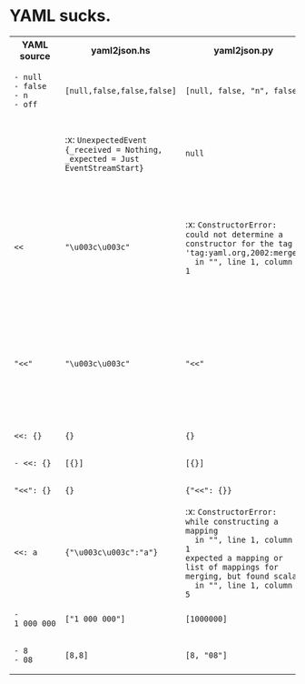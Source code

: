 # YAML sucks.

<table>
<tr>
<th>YAML source</th>
<th>yaml2json.hs</th>
<th>yaml2json.py</th>
<th>yaml2json.pl</th>
</tr>
<tr>
<td>
<pre><code>- null
- false
- n
- off
</code></pre></td><td>
<pre><code>[null,false,false,false]
</code></pre></td><td>
<pre><code>[null, false, "n", false]
</code></pre></td><td>
<pre><code>["null","false","n","off"]
</code></pre></td>
</tr>
<tr>
<td>
<pre><code></code></pre></td><td>
:x:
<code>UnexpectedEvent {_received = Nothing, _expected = Just EventStreamStart}</code></td><td>
<pre><code>null
</code></pre></td><td>
<pre><code>hash- or arrayref expected (not a simple scalar, use allow_nonref to allow this) at ./yaml2json.pl line 11.

</code></pre></td>
</tr>
<tr>
<td>
<pre><code><<
</code></pre></td><td>
<pre><code>"\u003c\u003c"
</code></pre></td><td>
:x:
<code>ConstructorError: could not determine a constructor for the tag 'tag:yaml.org,2002:merge'
  in "<stdin>", line 1, column 1</code></td><td>
<pre><code>YAML Error: Expected separator '---'
   Code: YAML_PARSE_ERR_NO_SEPARATOR
   Line: 1
   Document: 2
 at /usr/share/perl5/YAML/Loader.pm line 80.

</code></pre></td>
</tr>
<tr>
<td>
<pre><code>"<<"
</code></pre></td><td>
<pre><code>"\u003c\u003c"
</code></pre></td><td>
<pre><code>"<<"
</code></pre></td><td>
<pre><code>YAML Error: Expected separator '---'
   Code: YAML_PARSE_ERR_NO_SEPARATOR
   Line: 1
   Document: 2
 at /usr/share/perl5/YAML/Loader.pm line 80.

</code></pre></td>
</tr>
<tr>
<td>
<pre><code><<: {}
</code></pre></td><td>
<pre><code>{}
</code></pre></td><td>
<pre><code>{}
</code></pre></td><td>
<pre><code>{"<<":{}}
</code></pre></td>
</tr>
<tr>
<td>
<pre><code>- <<: {}
</code></pre></td><td>
<pre><code>[{}]
</code></pre></td><td>
<pre><code>[{}]
</code></pre></td><td>
<pre><code>["<<: {}"]
</code></pre></td>
</tr>
<tr>
<td>
<pre><code>"<<": {}
</code></pre></td><td>
<pre><code>{}
</code></pre></td><td>
<pre><code>{"<<": {}}
</code></pre></td><td>
<pre><code>{"<<":{}}
</code></pre></td>
</tr>
<tr>
<td>
<pre><code><<: a
</code></pre></td><td>
<pre><code>{"\u003c\u003c":"a"}
</code></pre></td><td>
:x:
<code>ConstructorError: while constructing a mapping
  in "<stdin>", line 1, column 1
expected a mapping or list of mappings for merging, but found scalar
  in "<stdin>", line 1, column 5</code></td><td>
<pre><code>{"<<":"a"}
</code></pre></td>
</tr>
<tr>
<td>
<pre><code>- 1_000_000
</code></pre></td><td>
<pre><code>["1_000_000"]
</code></pre></td><td>
<pre><code>[1000000]
</code></pre></td><td>
<pre><code>["1_000_000"]
</code></pre></td>
</tr>
<tr>
<td>
<pre><code>- 8
- 08
</code></pre></td><td>
<pre><code>[8,8]
</code></pre></td><td>
<pre><code>[8, "08"]
</code></pre></td><td>
<pre><code>["8","08"]
</code></pre></td>
</tr>
</table>
